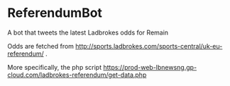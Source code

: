 # ReferendumBot
A bot that tweets the latest Ladbrokes odds for Remain

Odds are fetched from http://sports.ladbrokes.com/sports-central/uk-eu-referendum/ .

More specifically, the php script https://prod-web-lbnewsng.gp-cloud.com/ladbrokes-referendum/get-data.php
